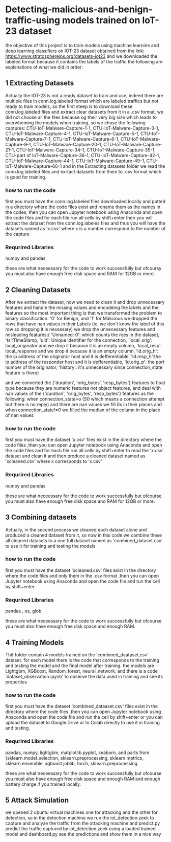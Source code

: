 # Detecting-malicious-and-benign-traffic-using models trained on IoT-23 dataset
the objective of this project is to train models using machine learnine and deep learning classifiers on IOT-23 dataset obtained from the link: https://www.stratosphereips.org/datasets-iot23 and we downloaded the labeled format because it contains the labels of the traffic
the following are explanations of what we did in order:
## 1 Extracting Datasets
Actually the IOT-23 is not a ready dataset to train and use, indeed there are multiple files in conn.log.labeled format which are labeled traffics but not ready to train models, so the first steep is to download these conn.log.labeled files and extract clear datasets from it in a .csv format, we did not choose all the files because og their very big size which leads to overwheming the models when training, so we chose  the following captures:
CTU-IoT-Malware-Capture-1-1, CTU-IoT-Malware-Capture-3-1, CTU-IoT-Malware-Capture-4-1, CTU-IoT-Malware-Capture-5-1, CTU-IoT-Malware-Capture-7-1, CTU-IoT-Malware-Capture-8-1, CTU-IoT-Malware-Capture-9-1, CTU-IoT-Malware-Capture-20-1, CTU-IoT-Malware-Capture-21-1, CTU-IoT-Malware-Capture-34-1, CTU-IoT-Malware-Capture-35-1, CTU-part of IoT-Malware-Capture-36-1, CTU-IoT-Malware-Capture-42-1, CTU-IoT-Malware-Capture-44-1, CTU-IoT-Malware-Capture-49-1, CTU-IoT-Malware-Capture-60-1
and in the Extracting datasets folder we read the conn.log.labeled files and exrtact datasets from them to .csv format which is good for training.

### how to run the code
first you must have the conn.log.labeled files downloaded locally and putted in a directory where the code files exist and rename them as the names in the codes, then you can open Jupyter notebook using Anaconda and open the code files and for each file run all cells by shift+enter then you will extract the dataset from the conn.log.labeles files
and thus you will have the datasets named as 'x.csv' where x is a number correspond to the number of the capture

### Requrired Libraries
numpy and pandas 

these are what neceessary  for the code to work successfully but ofcoursy you must also have enough free disk space and RAM for 12GB or more.

## 2 Cleaning Datasets
After we extract the dataset, now we need to clean it and drop unnecessary features and handle the missing values and encodeing the labels and the features
so the most important thing is that we transformed the problem to binary classification: '0' for Benign, and '1' for Malicious 
we dropped the rows that have nan values in their Labels (ie. we don't know the label of this row so dropping it is necessary)
we drop the unnecessary features and misleading features:{
'Unnamed: 0': which counts the roes in the dataset,
'ts':TimeStamp,
'uid': Unique identifier for the connection,
'local_orig': local_originator and we drop it because it is an empty column, 
'local_resp': local_response and we drop it because it is an empty column,
'id.orig_h': the ip address of the originator host and it is defferentiable,
'id.resp_h':the ip address of the responder host and it is defferentiable,
'id.orig_p': the port number of the originator,
'history': it's unnecessary since connection_state feature is there}

and we converted the {'duration', 'orig_bytes', 'resp_bytes'} features to float type because they are numeric features not object features,
and deal with nan values of the {'duration', 'orig_bytes', 'resp_bytes'} features as the following:
when connection_state=o (S0 which means a connection attempt but there is no reply) and there are nan values we fill 0s in their places
and when connection_state!=0 we filled the median of the column in the place of nan values


### how to run the code
first you must have the dataset 'x.csv' files exist in the directory where the code files ,then you can open Jupyter notebook using Anaconda and open the code files and for each file run all cells by shift+enter to read the 'x.csv' dataset and clean it and then produce a cleaned dataset named as 'xcleaned.csv' where x corresponds to 'x.csv' 
### Requrired Libraries
numpy and pandas 

these are what neceessary for the code to work successfully but ofcourse you must also have enough free disk space and RAM for 12GB or more.


## 3 Combining datasets
Actually, in the second process we cleaned each dataset alone and produced a cleaned dataset from it, so now in thsi code we combine these all cleaned datasets to a one full dataset named as 'combined_dataset.csv' to use it for training and testing the models

### how to run the code
first you must have the dataset 'xcleaned.csv' files exist in the directory where the code files and only them in the .csv format ,then you can open Jupyter notebook using Anaconda and open the code file and run the cell by shift+enter 

### Requrired Libraries
pandas , os, glob

these are what neceessary for the code to work successfully but ofcourse you must also have enough free disk space and enough RAM.


## 4 Training Models
Thif folder contain 4 models trained on the 'combined_daataset,csv' dataset.
for each model there is the code that corresponds to the training and testing the model and the final model after training.
the models are Lightgbm, XGBoost, Random_forest, neural_network.
and there is a code 'dataset_observation.ipynb' to observe the data used in training and see its properties

### how to run the code
first you must have the dataset 'combined_dataaset.csv' files exist in the directory where the code files  ,then you can open Jupyter notebook using Anaconda and open the code file and run the cell by shift+enter 
or you can upload the dataset to Google Drive or to Colab directly to use it in training and testing.

### Requrired Libraries
pandas, numpy, lightgbm, matplotlib.pyplot, seaborn, and parts from {sklearn.model_selection, sklearn.preprocessing, sklearn.metrics, sklearn.ensemble, xgboost
joblib, torch, sklearn.preprocessing

these are what neceessary for the code to work successfully but ofcourse you must also have enough free disk space and enough RAM and enough battery charge if you trained locally.


## 5 Attack Simulation
we opened 2 ubuntu virtual machines one for attacking and the other for detection, so in the detection machine we run the iot_detection.zeek to capture and analyze the traffic from the attacking machine
and predict.py predict the traffic captured by iot_detection.zeek using a loaded trained model
and dashboard.py see the predictions and show them in a nice way
